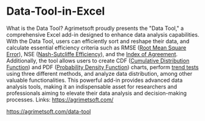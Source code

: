 # Data-Tool-in-Excel
What is the Data Tool?
Agrimetsoft proudly presents the "Data Tool," a comprehensive Excel add-in designed to enhance data analysis capabilities. With the Data Tool, users can efficiently sort and reshape their data, and calculate essential efficiency criteria such as RMSE (<a href="https://agrimetsoft.com/data-tool#rmse">Root Mean Square Error</a>), NSE (<a href="https://agrimetsoft.com/data-tool#nse">Nash-Sutcliffe Efficiency</a>), and the <a href="https://agrimetsoft.com/data-tool#iA">Index of Agreement</a>. Additionally, the tool allows users to create CDF (<a href="https://agrimetsoft.com/data-tool#cdf">Cumulative Distribution Function</a>) and PDF (<a href="https://agrimetsoft.com/data-tool#pdf">Probability Density Function</a>) charts, perform <a href="https://agrimetsoft.com/data-tool#tt">trend tests</a> using three different methods, and analyze data distribution, among other valuable functionalities. This powerful add-in provides advanced data analysis tools, making it an indispensable asset for researchers and professionals aiming to elevate their data analysis and decision-making processes.
Links:
https://agrimetsoft.com/

https://agrimetsoft.com/data-tool
